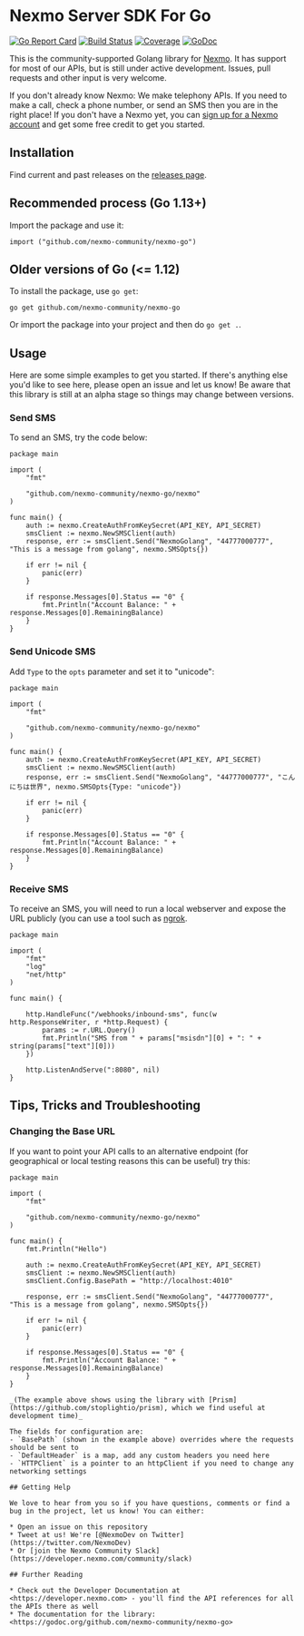 # Nexmo Server SDK For Go

[![Go Report Card](https://goreportcard.com/badge/github.com/nexmo-community/nexmo-go)](https://goreportcard.com/report/github.com/nexmo-community/nexmo-go)
[![Build Status](https://travis-ci.org/nexmo-community/nexmo-go.svg?branch=master)](https://travis-ci.org/nexmo-community/nexmo-go)
[![Coverage](https://codecov.io/gh/nexmo-community/nexmo-go/branch/master/graph/badge.svg)](https://codecov.io/gh/nexmo-community/nexmo-go)
[![GoDoc](https://godoc.org/github.com/nexmo-community/nexmo-go?status.svg)](https://godoc.org/github.com/nexmo-community/nexmo-go) 

This is the community-supported Golang library for [Nexmo](https://nexmo.com). It has support for most of our APIs, but is still under active development. Issues, pull requests and other input is very welcome.

If you don't already know Nexmo: We make telephony APIs. If you need to make a call, check a phone number, or send an SMS then you are in the right place! If you don't have a Nexmo yet, you can [sign up for a Nexmo account](https://dashboard.nexmo.com/sign-up?utm_source=DEV_REL&amp;utm_medium=github&amp;utm_campaign=nexmo-go) and get some free credit to get you started.

## Installation

Find current and past releases on the [releases page](https://github.com/nexmo-community/nexmo-go/releases).

## Recommended process (Go 1.13+)

Import the package and use it:

```
import ("github.com/nexmo-community/nexmo-go")
```

## Older versions of Go (<= 1.12)

To install the package, use `go get`:

```
go get github.com/nexmo-community/nexmo-go
```

Or import the package into your project and then do `go get .`.

## Usage

Here are some simple examples to get you started. If there's anything else you'd like to see here, please open an issue and let us know! Be aware that this library is still at an alpha stage so things may change between versions.

### Send SMS

To send an SMS, try the code below:

```golang
package main

import (
	"fmt"

	"github.com/nexmo-community/nexmo-go/nexmo"
)

func main() {
	auth := nexmo.CreateAuthFromKeySecret(API_KEY, API_SECRET)
	smsClient := nexmo.NewSMSClient(auth)
	response, err := smsClient.Send("NexmoGolang", "44777000777", "This is a message from golang", nexmo.SMSOpts{})

	if err != nil {
		panic(err)
	}

	if response.Messages[0].Status == "0" {
		fmt.Println("Account Balance: " + response.Messages[0].RemainingBalance)
	}
}
```

### Send Unicode SMS

Add `Type` to the `opts` parameter and set it to "unicode":

```golang
package main

import (
	"fmt"

	"github.com/nexmo-community/nexmo-go/nexmo"
)

func main() {
	auth := nexmo.CreateAuthFromKeySecret(API_KEY, API_SECRET)
	smsClient := nexmo.NewSMSClient(auth)
	response, err := smsClient.Send("NexmoGolang", "44777000777", "こんにちは世界", nexmo.SMSOpts{Type: "unicode"})

	if err != nil {
		panic(err)
	}

	if response.Messages[0].Status == "0" {
		fmt.Println("Account Balance: " + response.Messages[0].RemainingBalance)
	}
}
```

### Receive SMS

To receive an SMS, you will need to run a local webserver and expose the URL publicly (you can use a tool such as [ngrok](https://ngrok.com).

```golang
package main

import (
	"fmt"
	"log"
	"net/http"
)

func main() {

	http.HandleFunc("/webhooks/inbound-sms", func(w http.ResponseWriter, r *http.Request) {
		params := r.URL.Query()
		fmt.Println("SMS from " + params["msisdn"][0] + ": " + string(params["text"][0]))
	})

	http.ListenAndServe(":8080", nil)
}
```

## Tips, Tricks and Troubleshooting

### Changing the Base URL

If you want to point your API calls to an alternative endpoint (for geographical or local testing reasons this can be useful) try this:

```golang
package main

import (
	"fmt"

	"github.com/nexmo-community/nexmo-go/nexmo"
)

func main() {
	fmt.Println("Hello")

	auth := nexmo.CreateAuthFromKeySecret(API_KEY, API_SECRET)
	smsClient := nexmo.NewSMSClient(auth)
    smsClient.Config.BasePath = "http://localhost:4010"

	response, err := smsClient.Send("NexmoGolang", "44777000777", "This is a message from golang", nexmo.SMSOpts{})

	if err != nil {
		panic(err)
	}

	if response.Messages[0].Status == "0" {
		fmt.Println("Account Balance: " + response.Messages[0].RemainingBalance)
	}
}

_(The example above shows using the library with [Prism](https://github.com/stoplightio/prism), which we find useful at development time)_

The fields for configuration are:
- `BasePath` (shown in the example above) overrides where the requests should be sent to
- `DefaultHeader` is a map, add any custom headers you need here
- `HTTPClient` is a pointer to an httpClient if you need to change any networking settings

## Getting Help
 
We love to hear from you so if you have questions, comments or find a bug in the project, let us know! You can either:
 
* Open an issue on this repository
* Tweet at us! We're [@NexmoDev on Twitter](https://twitter.com/NexmoDev)
* Or [join the Nexmo Community Slack](https://developer.nexmo.com/community/slack)
 
## Further Reading
 
* Check out the Developer Documentation at <https://developer.nexmo.com> - you'll find the API references for all the APIs there as well
* The documentation for the library: <https://godoc.org/github.com/nexmo-community/nexmo-go>

